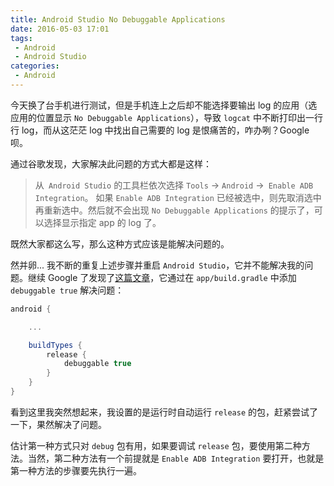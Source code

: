 ```yaml
---
title: Android Studio No Debuggable Applications
date: 2016-05-03 17:01
tags:
 - Android
 - Android Studio
categories:
 - Android
---
```


今天换了台手机进行测试，但是手机连上之后却不能选择要输出 log 的应用（选应用的位置显示 `No Debuggable Applications`），导致 `logcat` 中不断打印出一行行 log，而从这茫茫 log 中找出自己需要的 log 是恨痛苦的，咋办咧？Google 呗。  

通过谷歌发现，大家解决此问题的方式大都是这样：

> 从` Android Studio` 的工具栏依次选择 `Tools` -> `Android` ->` Enable ADB Integration`。 如果 `Enable ADB Integration` 已经被选中，则先取消选中再重新选中。然后就不会出现 `No Debuggable Applications` 的提示了，可以选择显示指定 app 的 log 了。

既然大家都这么写，那么这种方式应该是能解决问题的。

然并卵... 我不断的重复上述步骤并重启 `Android Studio`，它并不能解决我的问题。继续 Google 了发现了[这篇文章](http://blog.csdn.net/liang9zi/article/details/41958897)，它通过在 `app/build.gradle` 中添加 `debuggable true` 解决问题：

```groovy
android {

    ...

    buildTypes {
        release {
            debuggable true
        }
    }
}
```

看到这里我突然想起来，我设置的是运行时自动运行 `release` 的包，赶紧尝试了一下，果然解决了问题。

估计第一种方式只对 `debug` 包有用，如果要调试 `release` 包，要使用第二种方法。当然，第二种方法有一个前提就是 `Enable ADB Integration` 要打开，也就是第一种方法的步骤要先执行一遍。